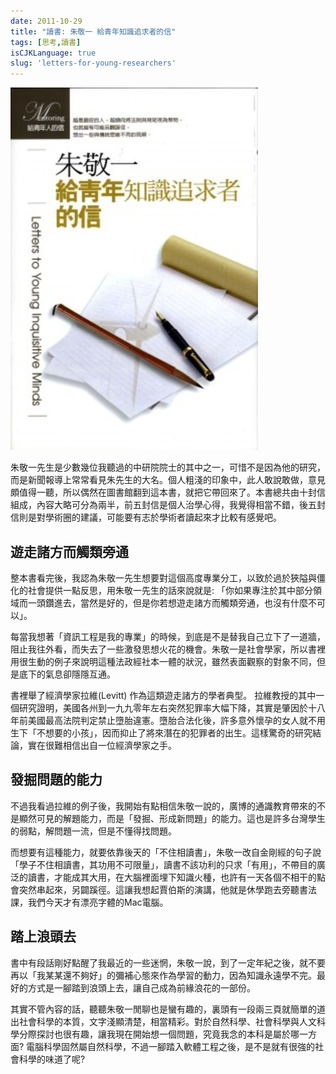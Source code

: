 ```yaml
---
date: 2011-10-29
title: "讀書: 朱敬一 給青年知識追求者的信"
tags: [思考,讀書]
isCJKLanguage: true
slug: 'letters-for-young-researchers'
---
```


![給青年知識追求者的信](/img/book/letters-to-young-minds.jpg#left)

朱敬一先生是少數幾位我聽過的中研院院士的其中之一，可惜不是因為他的研究，而是新聞報導上常常看見朱先生的大名。個人粗淺的印象中，此人敢說敢做，意見頗值得一聽，所以偶然在圖書館翻到這本書，就把它帶回來了。本書總共由十封信組成，內容大略可分為兩半，前五封信是個人治學心得，我覺得相當不錯，後五封信則是對學術圈的建議，可能要有志於學術者讀起來才比較有感覺吧。

## 遊走諸方而觸類旁通

整本書看完後，我認為朱敬一先生想要對這個高度專業分工，以致於過於狹隘與僵化的社會提供一點反思，用朱敬一先生的話來說就是: 「你如果專注於其中部分領域而一頭鑽進去，當然是好的，但是你若想遊走諸方而觸類旁通，也沒有什麼不可以」。

每當我想著「資訊工程是我的專業」的時候，到底是不是替我自己立下了一道牆，阻止我往外看，而失去了一些激發思想火花的機會。朱敬一是社會學家，所以書裡用很生動的例子來說明這種法政經社本一體的狀況，雖然表面觀察的對象不同，但是底下的氣息卻隱隱互通。

書裡舉了經濟學家拉維(Levitt) 作為這類遊走諸方的學者典型。 拉維教授的其中一個研究證明，美國各州到一九九零年左右突然犯罪率大幅下降，其實是肇因於十八年前美國最高法院判定禁止墮胎違憲。墮胎合法化後，許多意外懷孕的女人就不用生下「不想要的小孩」，因而抑止了將來潛在的犯罪者的出生。這樣驚奇的研究結論，實在很難相信出自一位經濟學家之手。

## 發掘問題的能力

不過我看過拉維的例子後，我開始有點相信朱敬一說的，廣博的通識教育帶來的不是顯然可見的解題能力，而是「發掘、形成新問題」的能力。這也是許多台灣學生的弱點，解問題一流，但是不懂得找問題。

而想要有這種能力，就要依靠後天的「不住相讀書」，朱敬一改自金剛經的句子說「學子不住相讀書，其功用不可限量」，讀書不該功利的只求「有用」，不帶目的廣泛的讀書，才能成其大用，在大腦裡面埋下知識火種，也許有一天各個不相干的點會突然串起來，另闢蹊徑。這讓我想起賈伯斯的演講，他就是休學跑去旁聽書法課，我們今天才有漂亮字體的Mac電腦。

## 踏上浪頭去

書中有段話剛好點醒了我最近的一些迷惘，朱敬一說，到了一定年紀之後，就不要再以「我某某還不夠好」的彌補心態來作為學習的動力，因為知識永遠學不完。最好的方式是一腳踏到浪頭上去，讓自己成為前緣浪花的一部份。

其實不管內容的話，聽聽朱敬一閒聊也是蠻有趣的，裏頭有一段兩三頁就簡單的道出社會科學的本質，文字淺顯清楚，相當精彩。對於自然科學、社會科學與人文科學分際探討也很有趣，讓我現在開始想一個問題，究竟我念的本科是屬於哪一方面? 電腦科學固然屬自然科學，不過一腳踏入軟體工程之後，是不是就有很強的社會科學的味道了呢?